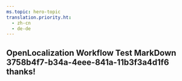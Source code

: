 ```yaml
---
ms.topic: hero-topic
translation.priority.ht: 
  - zh-cn
  - de-de
---
```

## OpenLocalization Workflow Test MarkDown 3758b4f7-b34a-4eee-841a-11b3f3a4d1f6 thanks!
